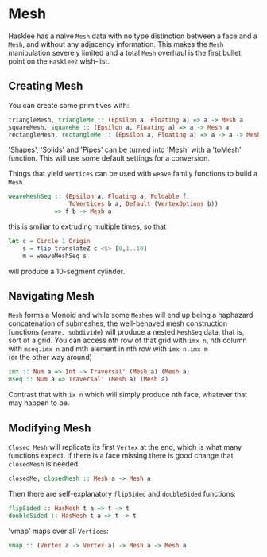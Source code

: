 # Mesh

Hasklee has a naive `Mesh` data with no type distinction between a face and a `Mesh`, and without any adjacency information. This makes the `Mesh` manipulation severely limited and a total `Mesh` overhaul is the first bullet point on the `Hasklee2` wish-list.

## Creating Mesh

You can create some primitives with:

```haskell
triangleMesh, triangleMe :: (Epsilon a, Floating a) => a -> Mesh a
squareMesh, squareMe :: (Epsilon a, Floating a) => a -> Mesh a
rectangleMesh, rectangleMe :: (Epsilon a, Floating a) => a -> a -> Mesh a

```

'Shapes', 'Solids' and 'Pipes' can be turned into 'Mesh' with a 'toMesh' function. This will use some default settings for a conversion.

Things that yield `Vertices` can be used with `weave` family functions to build a `Mesh`.

```haskell
weaveMeshSeq :: (Epsilon a, Floating a, Foldable f,
                 ToVertices b a, Default (VertexOptions b))
             => f b -> Mesh a
```

this is smiliar to extruding multiple times, so that

```haskell
let c = Circle 1 Origin
    s = flip translateZ c <$> [0,1..10]
    m = weaveMeshSeq s
```

will produce a 10-segment cylinder.

## Navigating Mesh

`Mesh` forms a Monoid and while some `Meshes` will end up being a haphazard concatenation of submeshes, the well-behaved mesh construction functions (`weave, subdivide`) will produce a nested `MeshSeq` data, that is, sort of a grid. You can access nth row of that grid with `imx n`, nth column with `mseq.imx n` and mth element in nth row with `imx n.imx m`   
(or the other way around)

```haskell
imx :: Num a => Int -> Traversal' (Mesh a) (Mesh a)
mseq :: Num a => Traversal' (Mesh a) (Mesh a)
```

Contrast that with `ix n` which will simply produce nth face, whatever that may happen to be.

## Modifying Mesh

`Closed Mesh` will replicate its first `Vertex` at the end, which is what many functions expect. If there is a face missing there is good change that `closedMesh` is needed.

```haskell
closedMe, closedMesh :: Mesh a -> Mesh a

```

Then there are self-explanatory `flipSided` and `doubleSided` functions:

```haskell
flipSided :: HasMesh t a => t -> t
doubleSided :: HasMesh t a => t -> t
```

'vmap' maps over all `Vertices`:

```haskell
vmap :: (Vertex a -> Vertex a) -> Mesh a -> Mesh a

```

